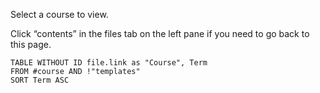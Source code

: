 Select a course to view.

Click “contents” in the files tab on the left pane if you need to go back to this page.

```dataview
TABLE WITHOUT ID file.link as "Course", Term 
FROM #course AND !"templates"
SORT Term ASC
```
